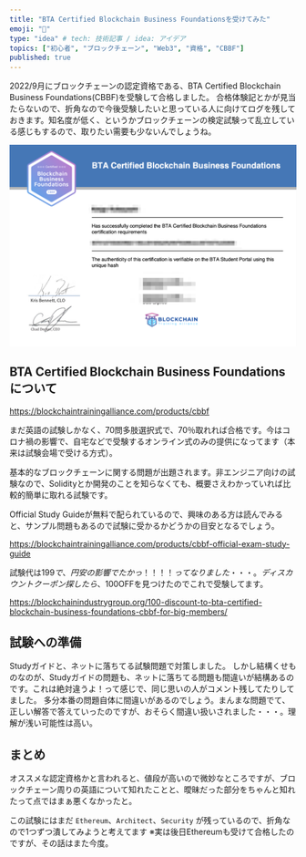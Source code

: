 ```yaml
---
title: "BTA Certified Blockchain Business Foundationsを受けてみた"
emoji: "📘"
type: "idea" # tech: 技術記事 / idea: アイデア
topics: ["初心者", "ブロックチェーン", "Web3", "資格", "CBBF"]
published: true
---
```


2022/9月にブロックチェーンの認定資格である、BTA Certified Blockchain Business Foundations(CBBF)を受験して合格しました。
合格体験記とかが見当たらないので、折角なので今後受験したいと思っている人に向けてログを残しておきます。知名度が低く、というかブロックチェーンの検定試験って乱立している感じもするので、取りたい需要も少ないんでしょうね。

![certificate-image](/images/001/certificate.png)

## BTA Certified Blockchain Business Foundations について

https://blockchaintrainingalliance.com/products/cbbf

まだ英語の試験しかなく、70問多肢選択式で、70％取れれば合格です。今はコロナ禍の影響で、自宅などで受験するオンライン式のみの提供になってます（本来は試験会場で受ける方式）。

基本的なブロックチェーンに関する問題が出題されます。非エンジニア向けの試験なので、Solidityとか開発のことを知らなくても、概要さえわかっていれば比較的簡単に取れる試験です。

Official Study Guideが無料で配られているので、興味のある方は読んでみると、サンプル問題もあるので試験に受かるかどうかの目安となるでしょう。

https://blockchaintrainingalliance.com/products/cbbf-official-exam-study-guide

試験代は$199で、円安の影響でたかっ！！！！ってなりました・・・。ディスカウントクーポン探したら、$100OFFを見つけたのでこれで受験してます。

https://blockchainindustrygroup.org/100-discount-to-bta-certified-blockchain-business-foundations-cbbf-for-big-members/

## 試験への準備

Studyガイドと、ネットに落ちてる試験問題で対策しました。
しかし結構くせものなのが、Studyガイドの問題も、ネットに落ちてる問題も間違いが結構あるのです。これは絶対違うよ！って感じで、同じ思いの人がコメント残してたりしてました。
多分本番の問題自体に間違いがあるのでしょう。まんまな問題でて、正しい解答で答えていったのですが、おそらく間違い扱いされました・・・。理解が浅い可能性は高い。

## まとめ

オススメな認定資格かと言われると、値段が高いので微妙なところですが、ブロックチェーン周りの英語について知れたことと、曖昧だった部分をちゃんと知れたって点ではまぁ悪くなかったと。

この試験にはまだ `Ethereum`、`Architect`、`Security` が残っているので、折角なので1つずつ潰してみようと考えてます
※実は後日Ethereumも受けて合格したのですが、その話はまた今度。
